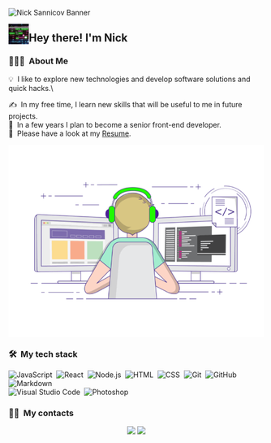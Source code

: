 ![Nick Sannicov Banner](https://i.ibb.co/KF6Rp0v/Nick-s-Git-Party.png)

<img alt="matrix" src="./assets/81O8.gif" width='40' align="left"/><h2>Hey there! I'm Nick</h2>

<!-- ## 👋 &nbsp;Hey there! I'm Nick -->


### 👨🏻‍💻 &nbsp;About Me

💡 &nbsp;I like to explore new technologies and develop software solutions and quick hacks.\

✍️ &nbsp;In my free time, I learn new skills that will be useful to me in future projects.\
💬 &nbsp;In a few years I plan to become a senior front-end developer.\
📄 &nbsp;Please have a look at my [Resume](https://drive.google.com/file/d/1Tq0Ne7Vh8QmdLdPlXOJsem0mRtc3jLQA/view?usp=sharing).

<img alt="coding" src="./assets/coding.gif" align="center"/>


### 🛠 &nbsp;My tech stack

![JavaScript](https://img.shields.io/badge/-JavaScript-05122A?style=flat&logo=javascript)&nbsp;
![React](https://img.shields.io/badge/-React-05122A?style=flat&logo=react)&nbsp;
![Node.js](https://img.shields.io/badge/-Node.js-05122A?style=flat&logo=node.js)&nbsp;
![HTML](https://img.shields.io/badge/-HTML-05122A?style=flat&logo=HTML5)&nbsp;
![CSS](https://img.shields.io/badge/-CSS-05122A?style=flat&logo=CSS3&logoColor=1572B6)&nbsp;
![Git](https://img.shields.io/badge/-Git-05122A?style=flat&logo=git)&nbsp;
![GitHub](https://img.shields.io/badge/-GitHub-05122A?style=flat&logo=github)&nbsp;
![Markdown](https://img.shields.io/badge/-Markdown-05122A?style=flat&logo=markdown)\
![Visual Studio Code](https://img.shields.io/badge/-Visual%20Studio%20Code-05122A?style=flat&logo=visual-studio-code&logoColor=007ACC)&nbsp;
![Photoshop](https://img.shields.io/badge/-Photoshop-05122A?style=flat&logo=adobe-photoshop)&nbsp;


### 🤝🏻 &nbsp;My contacts

<p align="center">
<a href="https://vk.com/nico59"><img src="https://img.shields.io/badge/vk.com-VK-blue"/></a>
<a href="https://perm.hh.ru/resume/9a5b7a62ff098479430039ed1f67437a763951"><img src="https://img.shields.io/badge/HeadHunters-hh-orange"/></a>
</p>